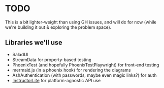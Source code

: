 # TODO

This is a bit lighter-weight than using GH issues, and will do for now (while
we're building it out & exploring the problem space).

## Libraries we'll use

- SaladUI
- StreamData for property-based testing
- PhoenixTest (and hopefully PhoenixTestPlaywright) for front-end testing
- mermaid.js (in a phoenix hook) for rendering the diagrams
- AshAuthentication (with passwords, maybe even magic links?) for auth
- [InstructorLite](https://hexdocs.pm/instructor_lite/readme.html) for
  platform-agnostic API use
